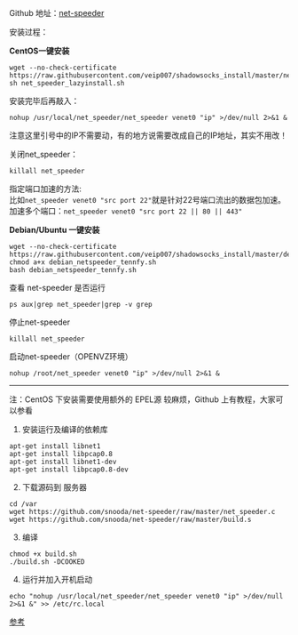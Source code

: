 Github 地址：[net-speeder](https://github.com/snooda/net-speeder)  

安装过程：  

**CentOS一键安装**  
```
wget --no-check-certificate https://raw.githubusercontent.com/veip007/shadowsocks_install/master/net_speeder_lazyinstall.sh
sh net_speeder_lazyinstall.sh
```

安装完毕后再敲入：  
```
nohup /usr/local/net_speeder/net_speeder venet0 "ip" >/dev/null 2>&1 &
```
注意这里引号中的IP不需要动，有的地方说需要改成自己的IP地址，其实不用改！  

关闭net_speeder：  
```
killall net_speeder
```

指定端口加速的方法:  
比如`net_speeder venet0 "src port 22"`就是针对22号端口流出的数据包加速。  
加速多个端口：`net_speeder venet0 "src port 22 || 80 || 443"﻿`  

**Debian/Ubuntu 一键安装**  
```
wget --no-check-certificate https://raw.githubusercontent.com/veip007/shadowsocks_install/master/debian_netspeeder_tennfy.sh
chmod a+x debian_netspeeder_tennfy.sh
bash debian_netspeeder_tennfy.sh
```

查看 net-speeder 是否运行  
```
ps aux|grep net_speeder|grep -v grep
```

停止net-speeder  
```
killall net_speeder
```
启动net-speeder（OPENVZ环境）  
```
nohup /root/net_speeder venet0 "ip" >/dev/null 2>&1 &
```

***

注：CentOS 下安装需要使用额外的 EPEL源 较麻烦，Github 上有教程，大家可以参看  
1. 安装运行及编译的依赖库   
``` 
apt-get install libnet1
apt-get install libpcap0.8
apt-get install libnet1-dev
apt-get install libpcap0.8-dev
```
2. 下载源码到 服务器  
```
cd /var
wget https://github.com/snooda/net-speeder/raw/master/net_speeder.c
wget https://github.com/snooda/net-speeder/raw/master/build.s
```
3. 编译  
```
chmod +x build.sh
./build.sh -DCOOKED
```
4. 运行并加入开机启动  
```
echo "nohup /usr/local/net_speeder/net_speeder venet0 "ip" >/dev/null 2>&1 &" >> /etc/rc.local
```

[参考](http://www.cmsky.com/vps-net-speeder/)

